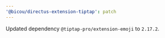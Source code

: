 ```yaml
---
'@bicou/directus-extension-tiptap': patch
---
```


Updated dependency `@tiptap-pro/extension-emoji` to `2.17.2`.
